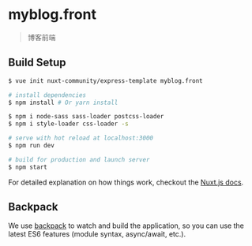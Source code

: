 # myblog.front

> 博客前端

## Build Setup

``` bash
$ vue init nuxt-community/express-template myblog.front

# install dependencies
$ npm install # Or yarn install

$ npm i node-sass sass-loader postcss-loader
$ npm i style-loader css-loader -s

# serve with hot reload at localhost:3000
$ npm run dev

# build for production and launch server
$ npm start
```

For detailed explanation on how things work, checkout the [Nuxt.js docs](https://github.com/nuxt/nuxt.js).

## Backpack

We use [backpack](https://github.com/palmerhq/backpack) to watch and build the application, so you can use the latest ES6 features (module syntax, async/await, etc.).
